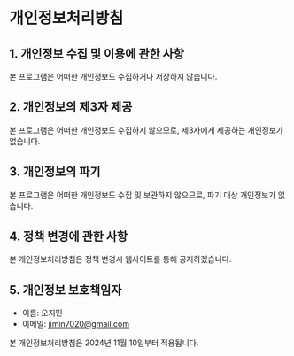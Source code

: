 # 개인정보처리방침

## 1. 개인정보 수집 및 이용에 관한 사항

본 프로그램은 어떠한 개인정보도 수집하거나 저장하지 않습니다.

## 2. 개인정보의 제3자 제공

본 프로그램은 어떠한 개인정보도 수집하지 않으므로, 제3자에게 제공하는 개인정보가 없습니다.

## 3. 개인정보의 파기

본 프로그램은 어떠한 개인정보도 수집 및 보관하지 않으므로, 파기 대상 개인정보가 없습니다.

## 4. 정책 변경에 관한 사항

본 개인정보처리방침은 정책 변경시 웹사이트를 통해 공지하겠습니다.

## 5. 개인정보 보호책임자

- 이름: 오지민
- 이메일: jimin7020@gmail.com

본 개인정보처리방침은 2024년 11월 10일부터 적용됩니다.
